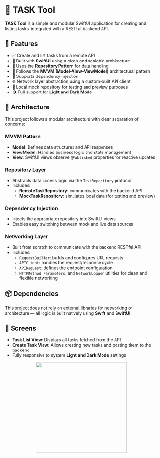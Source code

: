 # 📝 TASK Tool

**TASK Tool** is a simple and modular SwiftUI application for creating and listing tasks, integrated with a RESTful backend API.

## 🚀 Features

- ✅ Create and list tasks from a remote API
- 🧱 Built with **SwiftUI** using a clean and scalable architecture
- 🧩 Uses the **Repository Pattern** for data handling
- 🧠 Follows the **MVVM (Model-View-ViewModel)** architectural pattern
- 🔄 Supports dependency injection
- 🌐 Network layer abstraction using a custom-built API client
- 🔌 Local mock repository for testing and preview purposes
- 🌗 Full support for **Light and Dark Mode**

## 🧠 Architecture

This project follows a modular architecture with clear separation of concerns:

### MVVM Pattern

- **Model**: Defines data structures and API responses
- **ViewModel**: Handles business logic and state management
- **View**: SwiftUI views observe `@Published` properties for reactive updates

### Repository Layer

- Abstracts data access logic via the `TaskRepository` protocol
- Includes:
  - **RemoteTaskRepository**: communicates with the backend API
  - **MockTaskRepository**: simulates local data (for testing and preview)

### Dependency Injection

- Injects the appropriate repository into SwiftUI views
- Enables easy switching between mock and live data sources

### Networking Layer

- Built from scratch to communicate with the backend RESTful API
- Includes:
  - `RequestBuilder`: builds and configures URL requests
  - `APIClient`: handles the request/response cycle
  - `APIRequest`: defines the endpoint configuration
  - `HTTPMethod`, `Parameters`, and `NetworkLogger` utilities for clean and flexible networking

## 📦 Dependencies

This project does not rely on external libraries for networking or architecture — all logic is built natively using **Swift** and **SwiftUI**.

## 📱 Screens

- **Task List View**: Displays all tasks fetched from the API
- **Create Task View**: Allows creating new tasks and posting them to the backend
- Fully responsive to system **Light and Dark Mode** settings

<p align="center">
  <img width="300" src="doc/preview.gif">
</p>
